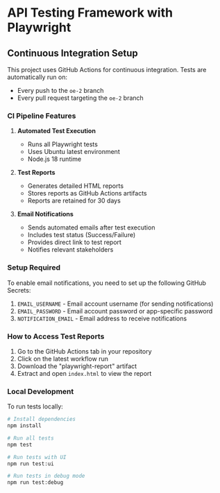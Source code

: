 # API Testing Framework with Playwright

## Continuous Integration Setup

This project uses GitHub Actions for continuous integration. Tests are automatically run on:
- Every push to the `oe-2` branch
- Every pull request targeting the `oe-2` branch

### CI Pipeline Features

1. **Automated Test Execution**
   - Runs all Playwright tests
   - Uses Ubuntu latest environment
   - Node.js 18 runtime

2. **Test Reports**
   - Generates detailed HTML reports
   - Stores reports as GitHub Actions artifacts
   - Reports are retained for 30 days

3. **Email Notifications**
   - Sends automated emails after test execution
   - Includes test status (Success/Failure)
   - Provides direct link to test report
   - Notifies relevant stakeholders

### Setup Required

To enable email notifications, you need to set up the following GitHub Secrets:

1. `EMAIL_USERNAME` - Email account username (for sending notifications)
2. `EMAIL_PASSWORD` - Email account password or app-specific password
3. `NOTIFICATION_EMAIL` - Email address to receive notifications

### How to Access Test Reports

1. Go to the GitHub Actions tab in your repository
2. Click on the latest workflow run
3. Download the "playwright-report" artifact
4. Extract and open `index.html` to view the report

### Local Development

To run tests locally:
```bash
# Install dependencies
npm install

# Run all tests
npm test

# Run tests with UI
npm run test:ui

# Run tests in debug mode
npm run test:debug
```
